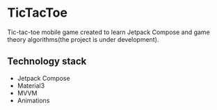 # TicTacToe
Tic-tac-toe mobile game created to learn Jetpack Compose and game theory algorithms(the project is under development).
## Technology stack
- Jetpack Compose
- Material3
- MVVM
- Animations
